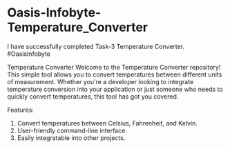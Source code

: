 # Oasis-Infobyte-Temperature_Converter
I have successfully completed Task-3 Temperature Converter. #OasisInfobyte

Temperature Converter
Welcome to the Temperature Converter repository! This simple tool allows you to convert temperatures between different units of measurement. 
Whether you're a developer looking to integrate temperature conversion into your application or just someone who needs to quickly convert temperatures, this tool has got you covered.

Features:
1. Convert temperatures between Celsius, Fahrenheit, and Kelvin.
2. User-friendly command-line interface.
3. Easily integratable into other projects.
